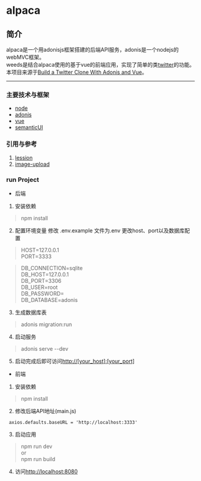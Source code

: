 # alpaca

## 简介
  alpaca是一个用adonisjs框架搭建的后端API服务，adonis是一个nodejs的webMVC框架。                                               
  weeds是结合alpaca使用的基于vue的前端应用，实现了简单的类[twitter](https://twitter.com/)的功能。                                  
  本项目来源于[Build a Twitter Clone With Adonis and Vue](https://scotch.io/courses/build-a-twitter-clone-with-adonis-and-vue)。
***
  
### 主要技术与框架
  * [node](https:nodejs.org)
  * [adonis](https://adonisjs.com)
  * [vue](https://vuejs.org)
  * [semanticUI](https://semantic-ui.com)
  
### 引用与参考
  1. [lession](https://scotch.io/courses/build-a-twitter-clone-with-adonis-and-vue)
  2. [image-upload](https://github.com/dai-siki/vue-image-crop-upload)
  
### run Project 
  * 后端

  1. 安装依赖
  
   > npm install
  
  2. 配置环境变量
    修改 .env.example 文件为.env
    更改host、port以及数据库配置
    
   > HOST=127.0.0.1                                                                                                           
   > PORT=3333
    
   > DB_CONNECTION=sqlite                                                                                                     
   > DB_HOST=127.0.0.1                                                                                                       
   > DB_PORT=3306                                                                                                             
   > DB_USER=root                                                                                                             
   > DB_PASSWORD=                                                                                                             
   > DB_DATABASE=adonis                                                                                                       
  
  3. 生成数据库表
  
   > adonis migration:run
  
  4. 启动服务
  
   > adonis serve --dev
  
  5. 启动完成后即可访问[http://[your_host]:[your_port]](http://[your_host]:[your_port])
  
  * 前端
  
  1. 安装依赖
  
   > npm install
  
  2. 修改后端API地址(main.js)
  
   ` axios.defaults.baseURL = 'http://localhost:3333'` 
  
  3. 启动应用
  
   > npm run dev                                                                                                             
     or                                                                                                                      
   > npm run build                                                                                                           
  
  4. 访问[http://localhost:8080](http://localhost:8080)
